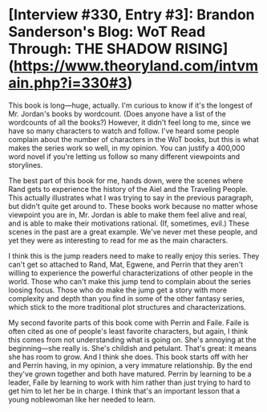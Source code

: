 # [Interview #330, Entry #3]: Brandon Sanderson's Blog: WoT Read Through: THE SHADOW RISING](https://www.theoryland.com/intvmain.php?i=330#3)

This book is long—huge, actually. I'm curious to know if it's the longest of Mr. Jordan's books by wordcount. (Does anyone have a list of the wordcounts of all the books?) However, it didn't feel long to me, since we have so many characters to watch and follow. I've heard some people complain about the number of characters in the WoT books, but this is what makes the series work so well, in my opinion. You can justify a 400,000 word novel if you're letting us follow so many different viewpoints and storylines.

The best part of this book for me, hands down, were the scenes where Rand gets to experience the history of the Aiel and the Traveling People. This actually illustrates what I was trying to say in the previous paragraph, but didn't quite get around to. These books work because no matter whose viewpoint you are in, Mr. Jordan is able to make them feel alive and real, and is able to make their motivations rational. (If, sometimes, evil.) These scenes in the past are a great example. We've never met these people, and yet they were as interesting to read for me as the main characters.

I think this is the jump readers need to make to really enjoy this series. They can't get so attached to Rand, Mat, Egwene, and Perrin that they aren't willing to experience the powerful characterizations of other people in the world. Those who can't make this jump tend to complain about the series loosing focus. Those who do make the jump get a story with more complexity and depth than you find in some of the other fantasy series, which stick to the more traditional plot structures and characterizations.

My second favorite parts of this book come with Perrin and Faile. Faile is often cited as one of people's least favorite characters, but again, I think this comes from not understanding what is going on. She's annoying at the beginning—she really is. She's childish and petulant. That's great: it means she has room to grow. And I think she does. This book starts off with her and Perrin having, in my opinion, a very immature relationship. By the end they've grown together and both have matured. Perrin by learning to be a leader, Faile by learning to work with him rather than just trying to hard to get him to let her be in charge. I think that's an important lesson that a young noblewoman like her needed to learn.

